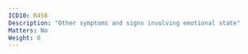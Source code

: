 ```yaml
---
ICD10: R458
Description: "Other symptoms and signs involving emotional state"
Matters: No
Weight: 0
---
```

